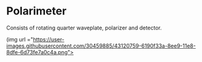 # Polarimeter
Consists of rotating quarter waveplate, polarizer and detector.

(img url ="https://user-images.githubusercontent.com/30459885/43120759-6190f33a-8ee9-11e8-8dfe-6d73fe7a0c4a.png">


